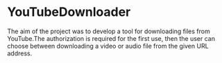 # YouTubeDownloader
The aim of the project was to develop a tool for downloading files from YouTube.The authorization is required for the first use, then the user 
can choose between downloading a video or audio file from the given URL address.
